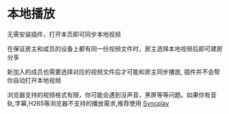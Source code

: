 # 本地播放

无需安装插件，打开本页即可同步本地视频

在保证房主和成员的设备上都有同一份视频文件时，房主选择本地视频后即可建房分享

新加入的成员也需要选择对应的视频文件后才可能和房主同步播放, 插件并不会帮你自动打开本地视频

浏览器支持的视频格式有限，你可能会遇到没声音，黑屏等等问题。如果你有音轨,字幕,H265等浏览器不支持的播放需求,推荐使用 [Syncplay](https://syncplay.pl/)


<script setup>
import Local from '../../.vitepress/components/Local.vue'
</script>

<Local />
